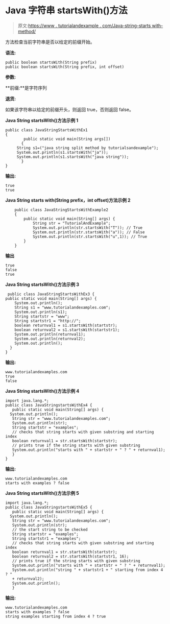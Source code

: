 # Java 字符串 startsWith()方法

> 原文:[https://www . tutorialandexample . com/Java-string-starts with-method/](https://www.tutorialandexample.com/java-string-startswith-method/)

方法检查当前字符串是否以给定的前缀开始。

**语法:**

```
public boolean startsWith(String prefix)
public boolean startsWith(String prefix, int offset)
```

**参数:**

**前缀:**是字符序列

**退货:**

如果该字符串以给定的前缀开头，则返回 true，否则返回 false。

**Java String startsWith()方法示例 1**

```
public class JavaStringStartsWithEx1
{ 
        public static void main(String args[])
       { 
     String s1=("java string split method by tutorialsandexample"); 
     System.out.println(s1.startsWith("ja")); 
     System.out.println(s1.startsWith("java string")); 
       }
}
```

**输出:**

```
true
true
```

**Java String starts with(String prefix，int offset)方法示例 2**

```
    public class JavaStringStartsWithExample2
    { 
        public static void main(String[] args) { 
            String str = "TutorialAndExample"; 
            System.out.println(str.startsWith("T")); // True 
            System.out.println(str.startsWith("a")); // False 
            System.out.println(str.startsWith("u",1)); // True 
        } 
    }
```

**输出**

```
true
false
true
```

**Java String startsWith()方法示例 3**

```
 public class JavaStringStartsWithEx3 {
public static void main(String[] args) {
    System.out.println();
    String s1 = "www.tutorialandexamples.com";
    System.out.println(s1);
    String startstr = "www";
    String startstr1 = "http://";
    boolean returnval1 = s1.startsWith(startstr);
    boolean returnval2 = s1.startsWith(startstr1);
    System.out.println(returnval1);
    System.out.println(returnval2);
    System.out.println();
  }
}
```

**输出:**

```
www.tutorialandexamples.com
true
false
```

**Java String startsWith()方法示例 4**

```
import java.lang.*;
public class JavaStringstartsWithEx4 {
   public static void main(String[] args) {
  System.out.println();
   String str = "www.tutorialandexamples.com";
   System.out.println(str);
   String startstr = "examples";
   // checks that string starts with given substring and starting index
   boolean returnval1 = str.startsWith(startstr);
   // prints true if the string starts with given substring
   System.out.println("starts with " + startstr + " ? " + returnval1);
   }
}
```

**输出:**

```
www.tutorialandexamples.com
starts with examples ? false
```

**Java String startsWith()方法示例 5**

```
import java.lang.*;
public class JavaStringstartsWithEx5 {
   public static void main(String[] args) {
  System.out.println();
   String str = "www.tutorialandexamples.com";
   System.out.println(str);
   // the start string to be checked
   String startstr = "examples";
   String startstr1 = "examples";
   // checks that string starts with given substring and starting index
   boolean returnval1 = str.startsWith(startstr);
   boolean returnval2 = str.startsWith(startstr1, 16);
   // prints true if the string starts with given substring
   System.out.println("starts with " + startstr + " ? " + returnval1);
   System.out.println("string " + startstr1 + " starting from index 4 ? "
   + returnval2);
   System.out.println();
   }
```

**输出:**

```
www.tutorialandexamples.com
starts with examples ? false
string examples starting from index 4 ? true
```